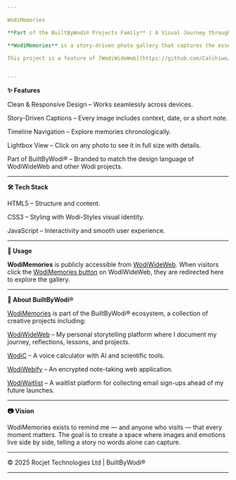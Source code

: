 ```yaml
---

WodiMemories

**Part of the BuiltByWodi® Projects Family** | A Visual Journey through moments, milestones, and memories.

**WodiMemories** is a story-driven photo gallery that captures the essence of my life’s journey — from humble beginnings to meaningful milestones. Built with simplicity, emotion, and elegance, it’s designed to be more than just a collection of images. Every picture tells a story, and every story is a piece of the bigger picture that is me.

This project is a feature of [WodiWideWeb](https://github.com/Calchiwo/WodiWideWeb), but it lives as its own independent site and GitHub repository for flexibility, scalability, and creative freedom.


---
```


**✨ Features**

Clean & Responsive Design – Works seamlessly across devices.

Story-Driven Captions – Every image includes context, date, or a short note.

Timeline Navigation – Explore memories chronologically.

Lightbox View – Click on any photo to see it in full size with details.

Part of BuiltByWodi® – Branded to match the design language of WodiWideWeb and other Wodi projects.



---

**🛠️ Tech Stack**

HTML5 – Structure and content.

CSS3 – Styling with Wodi-Styles visual identity.

JavaScript – Interactivity and smooth user experience.



---

**🚀 Usage**

**WodiMemories** is publicly accessible from [WodiWideWeb](https://WodiWideWeb.com/WodiMemories).
When visitors click the [WodiMemories button](https://WodiWideWeb.com/WodiMemories) on WodiWideWeb, they are redirected here to explore the gallery.


---

**📌 About BuiltByWodi®**

[WodiMemories](https://wodimemories.netlify.app) is part of the BuiltByWodi® ecosystem, a collection of creative projects including:

[WodiWideWeb](https://wodiwideweb.netlify.app) – My personal storytelling platform where I document my journey, reflections, lessons, and projects.

[WodiC](https://github.com/Calchiwo/WodiC) – A voice calculator with AI and scientific tools.

[WodiWebify](https://github.com/Calchiwo/WodiWebify) – An encrypted note-taking web application.

[WodiWaitlist](https://wodiwaitlist.netlify.app) – A waitlist platform for collecting email sign-ups ahead of my future launches.



---

**📷 Vision**

WodiMemories exists to remind me — and anyone who visits — that every moment matters.
The goal is to create a space where images and emotions live side by side, telling a story no words alone can capture.


---

© 2025 Rocjet Technologies Ltd | BuiltByWodi®


---
